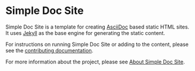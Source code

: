 # Simple Doc Site

Simple Doc Site is a template for creating [AsciiDoc](https://asciidoc.org)
based static HTML sites. It uses [Jekyll](https://jekyllrb.com) as the base
engine for generating the static content.

For instructions on running Simple Doc Site or adding to the content, please
see the [contributing documentation](CONTRIBUTING.md).

For more information about the project, please see
[About Simple Doc Site](_docs/about-simple-doc-site.adoc).
